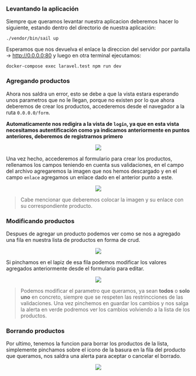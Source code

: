 ### Levantando la aplicación

Siempre que queramos levantar nuestra aplicacion deberemos hacer lo siguiente, estando dentro del directorio de nuestra aplicación:

~~~
./vendor/bin/sail up
~~~
Esperamos que nos devuelva el enlace la direccion del servidor por pantalla -> http://0.0.0.0:80 y luego en otra terminal ejecutamos:
~~~
docker-compose exec laravel.test npm run dev
~~~
### Agregando productos

Ahora nos saldra un error, esto se debe a que la vista estara esperando unos parametros que no le llegan, porque no existen por lo que ahora deberemos de crear los productos, accederemos desde el navegador a la ruta `0.0.0.0/form`.

**Automaticamente nos redigira a la vista de `login`, ya que en esta vista necesitamos autentificación como ya indicamos anteriormente en puntos anteriores, deberemos de registrarnos primero**

<p align="center">
<img src="https://i.postimg.cc/vTpKfNTg/Captura16.png"   
</p>

Una vez hecho, accederemos al formulario para crear los productos, rellenamos los campos teniendo en cuenta sus validaciones, en el campo del archivo agregaremos la imagen que nos hemos descargado y en el campo `enlace` agregamos un enlace dado en el anterior punto a este.

<p align="center">
<img src="https://i.postimg.cc/KjNNvpLh/Captura17.png"   
</p>

> Cabe mencionar que deberemos colocar la imagen y su enlace con su correspondiente producto.

### Modificando productos

Despues de agregar un producto podemos ver como se nos a agregado una fila en nuestra lista de productos en forma de crud.

<p align="center">
<img src="https://i.postimg.cc/T3wyKdF4/Captura18.png"   
</p>

Si pinchamos en el lapiz de esa fila podemos modificar los valores agregados anteriormente desde el formulario para editar.

<p align="center">
<img src="https://i.postimg.cc/DwqNbhG1/Captura19.png"   
</p>

> Podemos modificar el parametro que queramos, ya sean **todos** o **solo uno** en concreto, siempre que se respeten las restrincciones de las validaciones. Una vez pinchemos en guardar los cambios y nos salga la alerta en verde podremos ver los cambios volviendo a la lista de los productos.

### Borrando productos

Por ultimo, tenemos la funcion para borrar los productos de la lista, simplemente pinchamos sobre el icono de la basura en la fila del producto que queramos, nos saldra una alerta para aceptar o cancelar el borrado. 

<p align="center">
<img src="https://i.postimg.cc/Z5R122vN/Captura20.png"   
</p>






